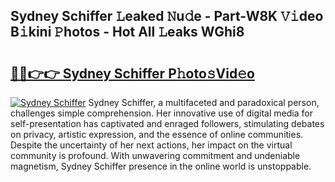 ## Sydney Schiffer 𝙻eaked 𝙽u𝚍e - Part-W8K 𝚅𝚒deo B𝚒kini 𝙿hotos - Hot All 𝙻eaks WGhi8

# <h2><a href="http://ld6ppx.urlbe.top/?page=Sydney+Schiffer">🔗🔗👉👉 Sydney Schiffer P𝚑oto𝚜Vid𝚎o</a></h2>

[![Sydney Schiffer](https://i.imgur.com/eBuTRDB.gif)](http://ld6ppx.urlbe.top/?page=Sydney+Schiffer)
Sydney Schiffer, a multifaceted and paradoxical person, challenges simple comprehension. Her innovative use of digital media for self-presentation has captivated and enraged followers, stimulating debates on privacy, artistic expression, and the essence of online communities. Despite the uncertainty of her next actions, her impact on the virtual community is profound. With unwavering commitment and undeniable magnetism, Sydney Schiffer presence in the online world is unstoppable.
